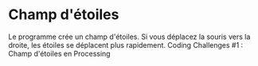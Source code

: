# Champ d'étoiles

Le programme crée un champ d'étoiles.
Si vous déplacez la souris vers la droite, les étoiles se déplacent plus rapidement.
Coding Challenges #1 : Champ d'étoiles en Processing
